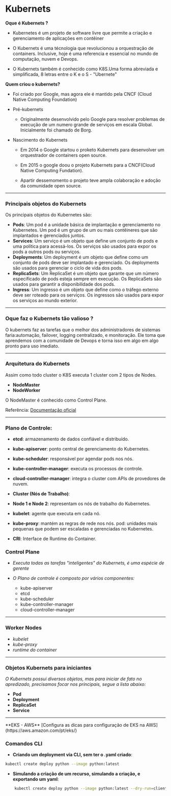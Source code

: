 # Kubernets

**Oque é Kubernets ?**
- Kubernetes é um projeto de software livre que permite a criação e gerenciamento de aplicações em contêiner

- O Kubernets é uma técnologia que revolucionou a orquestração de containers. Inclusive, hoje é uma referencia e essencial no mundo de computação, nuvem e Devops.

- O Kubernets também é conhecido como K8S.Uma forma abreviada e simplificada, 8 letras entre o K e o S - "Ubernete"

**Quem criou o kubernets?**
- Foi criado por Google, mas agora ele é mantido pela CNCF (Cloud Native Computing Foundation)

- Pré-kubernets
    - Originalmente desenvolvido pelo Google para resolver problemas de execução de um numero grande de serviços em escala Global. Inicialmente foi chamado de Borg.

- Nascimento do Kubernets
    - Em 2014 o Google startou o proketo Kubernets para desenvolver um orquestrador de containers open source.

    - Em 2015 o google doou o projeto Kubernets para a CNCF(Cloud Native Computing Fundation).

    - Apartir dessemomento o projeto teve ampla colaboração e adoção da comunidade open source. 


<hr/>

### Principais objetos do Kubernets

Os principais objetos do Kubernetes são:

-  **Pods**: Um pod é a unidade básica de implantação e gerenciamento no Kubernetes. Um pod é um grupo de um ou mais contêineres que são implantados e gerenciados juntos.
-  **Services**: Um serviço é um objeto que define um conjunto de pods e uma política para acessá-los. Os serviços são usados para expor os pods a outros pods ou serviços.
-  **Deployments**: Um deployment é um objeto que define como um conjunto de pods deve ser implantado e gerenciado. Os deployments são usados para gerenciar o ciclo de vida dos pods.
-  **ReplicaSets**: Um ReplicaSet é um objeto que garante que um número especificado de pods esteja sempre em execução. Os ReplicaSets são usados para garantir a disponibilidade dos pods.
-  **Ingress**: Um ingresso é um objeto que define como o tráfego externo deve ser roteado para os serviços. Os ingressos são usados para expor os serviços ao mundo exterior.

<hr/>

### Oque faz o Kubernets tão valioso ?
O kubernets faz as tarefas que o melhor dos administradores de sistemas faria:automação, failover, logging centralizado, e monitoração. Ele  toma que aprendemos com a comunidade de Devops e torna isso em algo em algo pronto para uso imediato.



<hr/>

### Arquitetura do Kubernets
Assim como todo cluster o K8S executa 1 cluster com 2 tipos de Nodes.

- **NodeMaster**
- **NodeWorker**


O NodeMaster é conhecido como Control Plane.

Referência: [Documentação oficial   ](https://kubernetes.io/docs/concepts/overview/)

<hr/>

### Plano de Controle:

- **etcd**: armazenamento de dados confiável e distribuído.
- **kube-apiserver**: ponto central de gerenciamento do Kubernetes.
- **kube-scheduler**: responsável por agendar pods nos nós.
- **kube-controller-manager**: executa os processos de controle.
- **cloud-controller-manager**: integra o cluster com APIs de provedores de nuvem.
- **Cluster (Nós de Trabalho)**:

- **Node 1 e Node 2**: representam os nós de trabalho do Kubernetes.
- **kubelet**: agente que executa em cada nó.
- **kube-proxy**: mantém as regras de rede nos nós.
pod: unidades mais pequenas que podem ser escaladas e gerenciadas no Kubernetes.
- **CRI**: Interface de Runtime do Container.



### Control Plane

-  *Executa todas as tarefas "inteligentes" do Kubernets, é uma espécie de gerente*

- *O Plano de controle é composto por vários componentes:*
    - kube-apiserver
    - etcd
    - kube-scheduler
    - kube-controller-manager
    - cloud-controller-manager


<hr/>

### Worker Nodes

- *kubelet*
- *kube-proxy*
- *runtime do container*


<hr/>

### Objetos Kubernets para iniciantes


*O Kubernets possui diversos objetos, mas para iniciar de fato no apredizado, precisamos focar nos principais, segue a lista abaixo:*

- **Pod**
- **Deployment**
- **ReplicaSet**
- **Service**

<hr/>
**EKS - AWS**
[Configura as dicas para configuração de EKS na AWS](https://aws.amazon.com/pt/eks/)



### Comandos CLI


- **Criando um deployment via CLI, sem ter o .yaml criado**:
```bash
kubectl create deploy python --image python:latest
```

- **Simulando a criação de um recurso, simulando a criação, e exportando um yaml**:
```bash
    kubectl create deploy python --image python:latest --dry-run=client -o yaml
```
